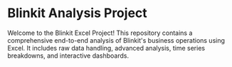 # Blinkit Analysis Project
 Welcome to the Blinkit Excel Project! This repository contains a comprehensive end-to-end analysis of Blinkit's business operations using Excel. It includes raw data handling, advanced analysis, time series breakdowns, and interactive dashboards.
